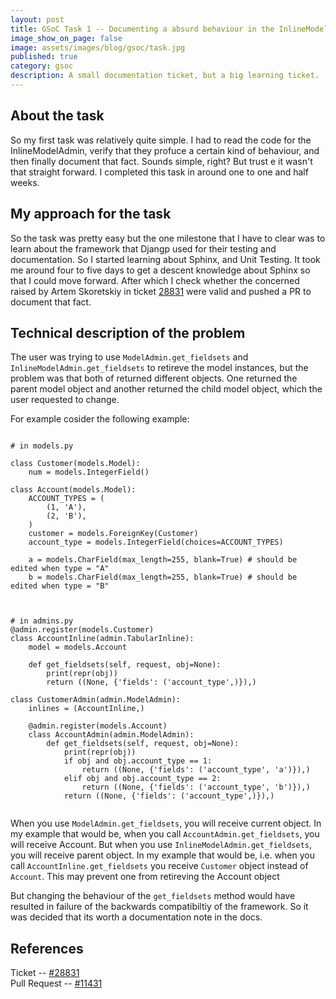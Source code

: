 ```yaml
---
layout: post
title: GSoC Task 1 -- Documenting a absurd behaviour in the InlineModelAdmin
image_show_on_page: false
image: assets/images/blog/gsoc/task.jpg
published: true
category: gsoc
description: A small documentation ticket, but a big learning ticket.
---
```


## About the task

So my first task was relatively quite simple. I had to read the code for the InlineModelAdmin, verify that they profuce a certain kind of behaviour, and then finally document that fact. Sounds simple, right? But trust e it wasn't that straight forward. I completed this task in around one to one and half weeks.

## My approach for the task

So the task was pretty easy but the one milestone that I have to clear was to learn about the framework that Djangp used for their testing and documentation. So I started learning about Sphinx, and Unit Testing. It took me around four to five days to get a descent knowledge about Sphinx so that I could move forward. After which I check whether the concerned raised by Artem Skoretskiy in ticket [28831](https://code.djangoproject.com/ticket/28831) were valid and pushed a PR to document that fact.

## Technical description of the problem

The user was trying to use <code>ModelAdmin.get_fieldsets</code> and <code>InlineModelAdmin.get_fieldsets</code> to retireve the model instances, but the problem was that both of returned different objects. One returned the parent model object and another returned the child model object, which the user requested to change.

For example cosider the following example:

<pre><code>
# in models.py

class Customer(models.Model):
    num = models.IntegerField()

class Account(models.Model):
    ACCOUNT_TYPES = (
        (1, 'A'),
        (2, 'B'),
    )
    customer = models.ForeignKey(Customer)
    account_type = models.IntegerField(choices=ACCOUNT_TYPES)

    a = models.CharField(max_length=255, blank=True) # should be edited when type = "A"
    b = models.CharField(max_length=255, blank=True) # should be edited when type = "B"

</code></pre>

<pre><code>
# in admins.py
@admin.register(models.Customer)
class AccountInline(admin.TabularInline):
    model = models.Account

    def get_fieldsets(self, request, obj=None):
        print(repr(obj))
        return ((None, {'fields': ('account_type',)}),)

class CustomerAdmin(admin.ModelAdmin):
    inlines = (AccountInline,)

    @admin.register(models.Account)
    class AccountAdmin(admin.ModelAdmin):
        def get_fieldsets(self, request, obj=None):
            print(repr(obj))
            if obj and obj.account_type == 1:
                return ((None, {'fields': ('account_type', 'a')}),)
            elif obj and obj.account_type == 2:
                return ((None, {'fields': ('account_type', 'b')}),)
            return ((None, {'fields': ('account_type',)}),)

</code></pre>

When you use <code>ModelAdmin.get_fieldsets</code>, you will receive current object. In my example that would be, when you call <code>AccountAdmin.get_fieldsets</code>, you will receive Account.
But when you use <code>InlineModelAdmin.get_fieldsets</code>, you will receive parent object. In my example that would be, i.e. when you call <code>AccountInline.get_fieldsets</code> you receive <code>Customer</code> object instead of <code>Account</code>. This may prevent one from retireving the Account object


But changing the behaviour of the <code>get_fieldsets</code> method would have resulted in failure of the backwards compatibiltiy of the framework. So it was decided that its worth a documentation note in the docs.

## References

Ticket -- [#28831](https://code.djangoproject.com/ticket/28831) <br/>
Pull Request -- [#11431](https://github.com/django/django/pull/11431)
